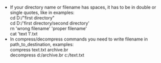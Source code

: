 - If your directory name or filename has spaces, it has to be in double or single quotes, like in examples:   
cd D:/"first directory"     
cd D:/'first directory/second directory'   
rn 'wrong filename' 'proper filename'   
cat 'text 1'.txt   
- In compress/decompress commands you need to write filename in path_to_destination, examples:   
compress text.txt arсhive.br   
decompress d:/arсhive.br c:/text.txt